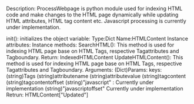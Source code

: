 Description: ProcessWebpage is python module used for indexing HTML code and make changes to the HTML page dynamically while updating HTML attributes, HTML tag content etc. Javascript processing is currently under implementation.

init(): initializes the object variable:
Type:Dict
Name:HTMLContent
Instance attributes:
Instance methods:
SearchHTML(): This method is used for indexing HTML page base on HTML Tags, respective Tagattributes and Tagboundary.
Return: IndexedHTMLContent
UpdateHTMLContent(): This method is used for indexing HTML page base on HTML Tags, respective Tagattributes and Tagboundary.
Arguments:
(Dict)Params:
keys:
(string)Tags
(string)attributename
(string)attributevalue
(string)tagcontent
(string)tagcontentoffset
(string)"javascript" : Currently under implementation
(string)"javascriptoffset" Currently under implementation
Retrun: HTMLContent["Updated"]